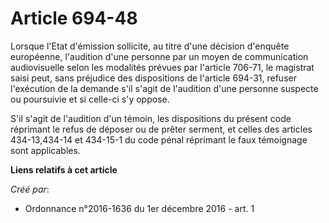 # Article 694-48

Lorsque l'Etat d'émission sollicite, au titre d'une décision d'enquête  européenne, l'audition d'une personne par un moyen de
communication  audiovisuelle selon les modalités prévues par l'article 706-71, le  magistrat saisi peut, sans préjudice des
dispositions de l'article  694-31, refuser l'exécution de la demande s'il s'agit de l'audition  d'une personne suspecte ou
poursuivie et si celle-ci s'y oppose. 

S'il s'agit de l'audition d'un témoin, les dispositions du présent code  réprimant le refus de déposer ou de prêter serment,
et celles des  articles 434-13,434-14 et 434-15-1 du code pénal réprimant le faux  témoignage sont applicables.

**Liens relatifs à cet article**

_Créé par_:

  - Ordonnance n°2016-1636 du 1er décembre 2016 - art. 1
